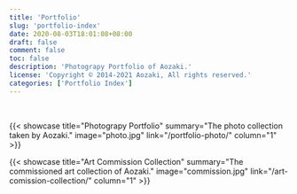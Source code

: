 ```yaml
---
title: 'Portfolio'
slug: 'portfolio-index'
date: 2020-08-03T18:01:08+08:00
draft: false
comment: false
toc: false
description: 'Photograpy Portfolio of Aozaki.'
license: 'Copyright © 2014-2021 Aozaki, All rights reserved.'
categories: ['Portfolio Index']
---
```


<br>

{{< showcase title="Photograpy Portfolio" summary="The photo collection taken by Aozaki." image="photo.jpg" link="/portfolio-photo/" column="1" >}}

{{< showcase title="Art Commission Collection" summary="The commissioned art collection of Aozaki." image="commission.jpg" link="/art-comission-collection/" column="1" >}}

<br>
